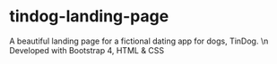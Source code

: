 # tindog-landing-page
A beautiful landing page for a fictional dating app for dogs, TinDog. \n
Developed with Bootstrap 4, HTML & CSS
